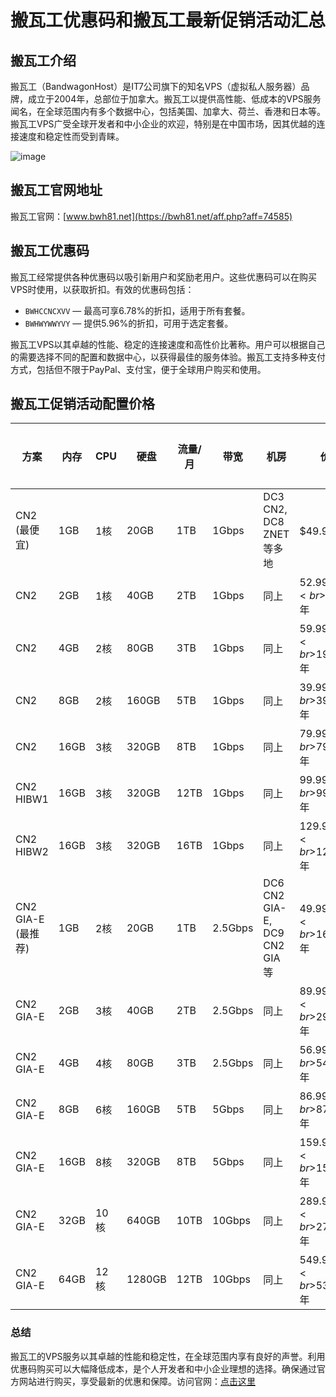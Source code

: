# 搬瓦工优惠码和搬瓦工最新促销活动汇总

## 搬瓦工介绍
搬瓦工（BandwagonHost）是IT7公司旗下的知名VPS（虚拟私人服务器）品牌，成立于2004年，总部位于加拿大。搬瓦工以提供高性能、低成本的VPS服务闻名，在全球范围内有多个数据中心，包括美国、加拿大、荷兰、香港和日本等。搬瓦工VPS广受全球开发者和中小企业的欢迎，特别是在中国市场，因其优越的连接速度和稳定性而受到青睐。

![image](https://github.com/ootulsple/bwgyhm/assets/158234997/62ed1c5d-c2f8-4192-b476-b80bdca1c57f)

## 搬瓦工官网地址
搬瓦工官网：[www.bwh81.net](https://bwh81.net/aff.php?aff=74585)

## 搬瓦工优惠码
搬瓦工经常提供各种优惠码以吸引新用户和奖励老用户。这些优惠码可以在购买VPS时使用，以获取折扣。有效的优惠码包括：
- `BWHCCNCXVV` — 最高可享6.78%的折扣，适用于所有套餐。
- `BWHWYWWYVY` — 提供5.96%的折扣，可用于选定套餐。


搬瓦工VPS以其卓越的性能、稳定的连接速度和高性价比著称。用户可以根据自己的需要选择不同的配置和数据中心，以获得最佳的服务体验。搬瓦工支持多种支付方式，包括但不限于PayPal、支付宝，便于全球用户购买和使用。

## 搬瓦工促销活动配置价格

| 方案        | 内存  | CPU | 硬盘   | 流量/月 | 带宽    | 机房                           | 价格          | 购买链接                          |
|-------------|-------|-----|--------|---------|---------|--------------------------------|---------------|-----------------------------------|
| CN2 (最便宜) | 1GB   | 1核 | 20GB   | 1TB     | 1Gbps   | DC3 CN2, DC8 ZNET 等多地       | $49.99/年     | [购买](https://bwh81.net/aff.php?aff=74585&pid=57) |
| CN2         | 2GB   | 1核 | 40GB   | 2TB     | 1Gbps   | 同上                           | $52.99/半年<br>$99.99/年 | [购买](https://bwh81.net/aff.php?aff=74585&pid=58) |
| CN2         | 4GB   | 2核 | 80GB   | 3TB     | 1Gbps   | 同上                           | $59.99/季度<br>$199.99/年 | [购买](https://bwh81.net/aff.php?aff=74585&pid=59) |
| CN2         | 8GB   | 2核 | 160GB  | 5TB     | 1Gbps   | 同上                           | $39.99/月<br>$399.99/年 | [购买](https://bwh81.net/aff.php?aff=74585&pid=67) |
| CN2         | 16GB  | 3核 | 320GB  | 8TB     | 1Gbps   | 同上                           | $79.99/月<br>$799.99/年 | [购买](https://bwh81.net/aff.php?aff=74585&pid=68) |
| CN2 HIBW1   | 16GB  | 3核 | 320GB  | 12TB    | 1Gbps   | 同上                           | $99.99/月<br>$999.99/年 | [购买](https://bwh81.net/aff.php?aff=74585&pid=106) |
| CN2 HIBW2   | 16GB  | 3核 | 320GB  | 16TB    | 1Gbps   | 同上                           | $129.99/月<br>$1299.99/年 | [购买](https://bwh81.net/aff.php?aff=74585&pid=107) |
| CN2 GIA-E (最推荐) | 1GB   | 2核 | 20GB   | 1TB     | 2.5Gbps | DC6 CN2 GIA-E, DC9 CN2 GIA 等 | $49.99/季度<br>$169.99/年 | [购买](https://bwh81.net/aff.php?aff=74585&pid=87) |
| CN2 GIA-E   | 2GB   | 3核 | 40GB   | 2TB     | 2.5Gbps | 同上                           | $89.99/季度<br>$299.99/年 | [购买](https://bwh81.net/aff.php?aff=74585&pid=88) |
| CN2 GIA-E   | 4GB   | 4核 | 80GB   | 3TB     | 2.5Gbps | 同上                           | $56.99/月<br>$549.99/年 | [购买](https://bwh81.net/aff.php?aff=74585&pid=89) |
| CN2 GIA-E   | 8GB   | 6核 | 160GB  | 5TB     | 5Gbps   | 同上                           | $86.99/月<br>$879.99/年 | [购买](https://bwh81.net/aff.php?aff=74585&pid=90) |
| CN2 GIA-E   | 16GB  | 8核 | 320GB  | 8TB     | 5Gbps   | 同上                           | $159.99/月<br>$1599.99/年 | [购买](https://bwh81.net/aff.php?aff=74585&pid=91) |
| CN2 GIA-E   | 32GB  | 10核| 640GB  | 10TB    | 10Gbps  | 同上                           | $289.99/月<br>$2759.99/年 | [购买](https://bwh81.net/aff.php?aff=74585&pid=92) |
| CN2 GIA-E   | 64GB  | 12核| 1280GB | 12TB    | 10Gbps  | 同上                           | $549.99/月<br>$5399.99/年 | [购买](https://bwh81.net/aff.php?aff=74585&pid=93) |



### 总结
搬瓦工的VPS服务以其卓越的性能和稳定性，在全球范围内享有良好的声誉。利用优惠码购买可以大幅降低成本，是个人开发者和中小企业理想的选择。确保通过官方网站进行购买，享受最新的优惠和保障。访问官网：[点击这里](https://bwh81.net/aff.php?aff=74585)

